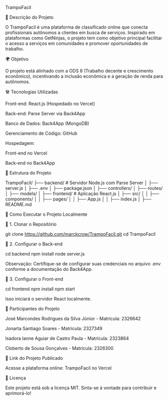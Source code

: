 TrampoFacil

📌 Descrição do Projeto

O TrampoFacil é uma plataforma de classificado online que conecta profissionais autônomos a clientes em busca de serviços. Inspirado em plataformas como GetNinjas, o projeto tem como objetivo principal facilitar o acesso a serviços em comunidades e promover oportunidades de trabalho.

🌍 Objetivo

O projeto está alinhado com a ODS 8 (Trabalho decente e crescimento econômico), incentivando a inclusão econômica e a geração de renda para autônomos.

🛠 Tecnologias Utilizadas

Front-end: React.js (Hospedado no Vercel)

Back-end: Parse Server via Back4App

Banco de Dados: Back4App (MongoDB)

Gerenciamento de Código: GitHub

Hospedagem:

Front-end no Vercel

Back-end no Back4App

📂 Estrutura do Projeto

TrampoFacil/
├── backend/  # Servidor Node.js com Parse Server
│   ├── server.js
│   ├── .env
│   ├── package.json
│   ├── controllers/
│   ├── routes/
│   ├── models/
│
├── frontend/  # Aplicação React.js
│   ├── src/
│   │   ├── components/
│   │   ├── pages/
│   │   ├── App.js
│   │   ├── index.js
│
├── README.md

🚀 Como Executar o Projeto Localmente

🔹 1. Clonar o Repositório

git clone https://github.com/marckcrow/TrampoFacil.git
cd TrampoFacil

🔹 2. Configurar o Back-end

cd backend
npm install
node server.js

Observação: Certifique-se de configurar suas credenciais no arquivo .env conforme a documentação do Back4App.

🔹 3. Configurar o Front-end

cd frontend
npm install
npm start

Isso iniciará o servidor React localmente.

📢 Participantes do Projeto

José Marcondes Rodrigues da Silva Júnior - Matrícula: 2326642

Jonarta Santiago Soares - Matrícula: 2327349

Isadora Ianne Aguiar de Castro Paula - Matrícula: 2323864

Cloberto de Sousa Gonçalves - Matrícula: 2326300

🔗 Link do Projeto Publicado

Acesse a plataforma online: TrampoFacil no Vercel

📝 Licença

Este projeto está sob a licença MIT. Sinta-se à vontade para contribuir e aprimorá-lo!
